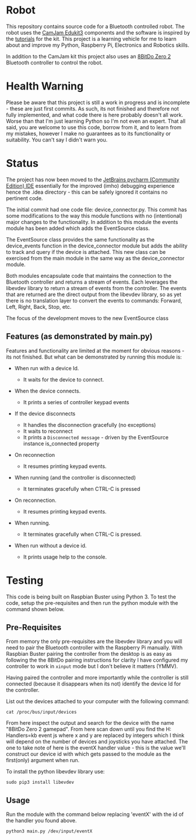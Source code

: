 Robot
=====
This repository contains source code for a Bluetooth controlled robot. The robot uses the [CamJam Edukit3](https://camjam.me/?page_id=1035) components and the software is inspired by the [tutorials](https://github.com/CamJam-EduKit/EduKit3/tree/master/CamJam%20Edukit%203%20-%20GPIO%20Zero) for the kit. This project is a learning vehicle for me to learn about and improve my Python, Raspberry Pi, Electronics and Robotics skills. 

In addition to the CamJam kit this project also uses an [8BitDo Zero 2](https://www.8bitdo.com/zero2/) Bluetooth controller to control the robot.

Health Warning
==============
Please be aware that this project is still a work in progress and is incomplete - these are just first commits. As such, its not finished and therefore not fully implemented, and what code there is here probably doesn't all work. Worse than that I'm just learning Python so I'm not even an expert. That all said, you are welcome to use this code, borrow from it, and to learn from my mistakes, however I make no guarantees as to its functionality or suitability. You can't say I didn't warn you.

Status
======
The project has now been moved to the [JetBrains pycharm (Community Edition) IDE](https://www.jetbrains.com/pycharm/) essentially for the improved (imho) debugging experience hence the .idea directory - this can be safely ignored it contains no pertinent code.

The initial commit had one code file: device_connector.py. This commit has some modifications to the way this module functions with no (intentional) major changes to the functionality. 
In addition to this module the events module has been added which adds the EventSource class.  

The EventSource class provides the same functionality as the device_events function in the device_connector module but adds the ability to track and query if the device is attached. This new class can be exercised from the main module in the same way as the device_connector module.

Both modules encapsulate code that maintains the connection to the Bluetooth controller and returns a stream of events. Each leverages the libevdev library to return a stream of events from the controller. The events that are returned are the direct output from the libevdev library, so as yet there is no translation layer to convert the events to commands: Forward, Left, Right, Back, Stop, etc.

The focus of the development moves to the new EventSource class 

Features (as demonstrated by main.py)
--------
Features and functionality are limited at the moment for obvious reasons - its not finished. But what can be demonstrated by running this module is:

* When run with a device Id.
  - It waits for the device to connect.


* When the device connects.
  - It prints a series of controller keypad events


* If the device disconnects
  - It handles the disconnection gracefully (no exceptions)
  - It waits to reconnect 
  - It prints a `Disconnected message` - driven by the EventSource instance is_connected property

* On reconnection 
  - It resumes printing keypad events.


* When running (and the controller is disconnected)
  - It terminates gracefully when CTRL-C is pressed

* On reconnection.
  - It resumes printing keypad events.


* When running.
  - It terminates gracefully when CTRL-C is pressed.


* When run without a device id.
  - It prints usage help to the console.
 
Testing
=======
This code is being built on Raspbian Buster using Python 3. To test the code, setup the pre-requisites and then run the python module with the command shown below.

Pre-Requisites
--------------
From memory the only pre-requisites are the libevdev library and you will need to pair the Bluetooth controller with the Raspberry Pi manually. With Raspbian Buster pairing the controller from the desktop is as easy as following the the 8BitDo pairing instructions for clarity I have configured my controller to work in `xinput` mode but I don't believe it matters (YMMV).

Having paired the controller and more importantly while the controller is still connected (because it disappears when its not) identify the device Id for the controller. 

List out the devices attached to your computer with the following command:

```
cat /proc/bus/input/devices

```

From here inspect the output and search for the device with the name "8BitDo Zero 2 gamepad". From here scan down until you find the H: Handlers=kb event<x> js<y> where x and y are replaced by integers which I think will depend on the number of devices and joysticks you have attached. The one to take note of here is the eventX handler value - this is the value we'll construct our device id with which gets passed to the module as the first(only) argument when run. 

To install the python libevdev library use:

```
sudo pip3 install libevdev
```

Usage
-----
Run the module with the command below replacing 'eventX' with the id of the handler you found above.

```
python3 main.py /dev/input/eventX

```

